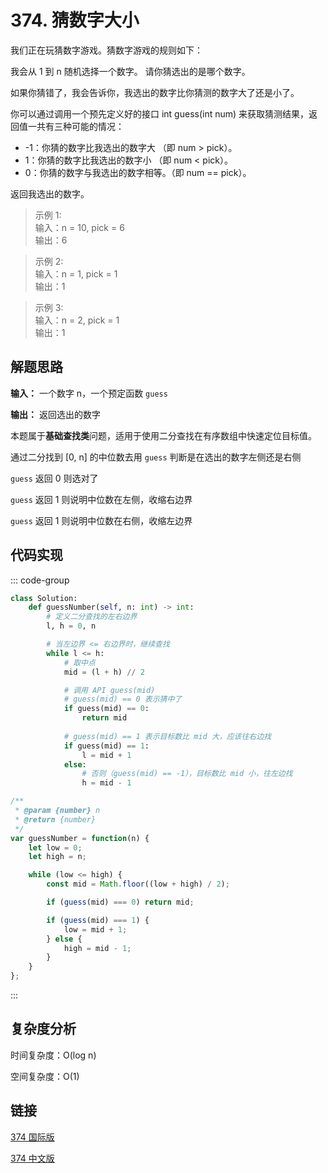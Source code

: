 # 374. 猜数字大小 <Badge type="tip" text="Easy" />

我们正在玩猜数字游戏。猜数字游戏的规则如下：

我会从 1 到 n 随机选择一个数字。 请你猜选出的是哪个数字。

如果你猜错了，我会告诉你，我选出的数字比你猜测的数字大了还是小了。

你可以通过调用一个预先定义好的接口 int guess(int num) 来获取猜测结果，返回值一共有三种可能的情况：

- -1：你猜的数字比我选出的数字大 （即 num > pick）。
- 1：你猜的数字比我选出的数字小 （即 num < pick）。
- 0：你猜的数字与我选出的数字相等。（即 num == pick）。

返回我选出的数字。

>示例 1:  
输入：n = 10, pick = 6   
输出：6

>示例 2:  
输入：n = 1, pick = 1   
输出：1

>示例 3:  
输入：n = 2, pick = 1   
输出：1


## 解题思路

**输入：** 一个数字 n，一个预定函数 `guess`

**输出：** 返回选出的数字

本题属于**基础查找类**问题，适用于使用二分查找在有序数组中快速定位目标值。

通过二分找到 [0, n] 的中位数去用 `guess` 判断是在选出的数字左侧还是右侧

`guess` 返回 0 则选对了

`guess` 返回 1 则说明中位数在左侧，收缩右边界

`guess` 返回 1 则说明中位数在右侧，收缩左边界

## 代码实现

::: code-group

```python
class Solution:
    def guessNumber(self, n: int) -> int:
        # 定义二分查找的左右边界
        l, h = 0, n

        # 当左边界 <= 右边界时，继续查找
        while l <= h:
            # 取中点
            mid = (l + h) // 2

            # 调用 API guess(mid)
            # guess(mid) == 0 表示猜中了
            if guess(mid) == 0:
                return mid
            
            # guess(mid) == 1 表示目标数比 mid 大，应该往右边找
            if guess(mid) == 1:
                l = mid + 1
            else:
                # 否则（guess(mid) == -1），目标数比 mid 小，往左边找
                h = mid - 1
```

```javascript
/**
 * @param {number} n
 * @return {number}
 */
var guessNumber = function(n) {
    let low = 0;
    let high = n;

    while (low <= high) {
        const mid = Math.floor((low + high) / 2);

        if (guess(mid) === 0) return mid;

        if (guess(mid) === 1) {
            low = mid + 1;
        } else {
            high = mid - 1;
        }
    }
};
```

:::

## 复杂度分析

时间复杂度：O(log n)

空间复杂度：O(1)

## 链接

[374 国际版](https://leetcode.com/problems/guess-number-higher-or-lower/)

[374 中文版](https://leetcode.cn/problems/guess-number-higher-or-lower/)
